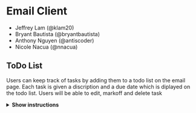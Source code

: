 # Email Client
- Jeffrey Lam (@klam20)
- Bryant Bautista (@bryantbautista)
- Anthony Nguyen (@antiscoder)
- Nicole Nacua (@nnacua)

## ToDo List
Users can keep track of tasks by adding them to a todo list on the email page. 
Each task is given a discription and a due date which is diplayed on the todo list. 
Users will be able to edit, markoff and delete task

<details><summary><b>Show instructions</b></summary>

### Adding Items
  On the left side of the email page there will be a section dedicated to the todo list
  There are fields for entering a task discription and due date
  After filling out the fields a user can press the "+" button to add that task
  
### Marking Off Items
  Clicking on a task will mark the item off as done
  
### Deleting Items
  There is an "x" button next to each task, clicking on it will delete the corrisonding task
  
### Editing Items
   There is an edit button next to each task, clicking it will put the task into edit mode
   The user can then edit the task discription and due date
   Clicking on the edit button again will submit the changes and take the task out of edit mode

</details>
